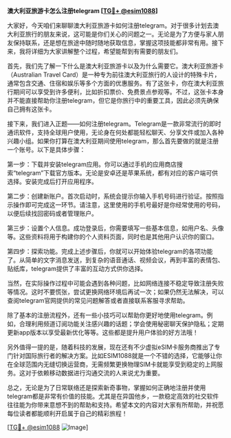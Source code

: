 **澳大利亚旅游卡怎么注册telegram [[TG💪+ @esim1088](https://t.me/s/esim1088)]**

大家好，今天咱们来聊聊澳大利亚旅游卡如何注册telegram。对于很多计划去澳大利亚旅行的朋友来说，这可能是你们关心的问题之一。无论是为了方便与家人朋友保持联系，还是想在旅途中随时随地获取信息，掌握这项技能都非常有用。接下来，我将详细为大家讲解整个过程，希望能帮到有需要的朋友们。

首先，我们先了解一下什么是澳大利亚旅游卡以及为什么需要它。澳大利亚旅游卡（Australian Travel Card）是一种专为前往澳大利亚旅行的人设计的特殊卡片，通常包含交通、住宿和娱乐等多个方面的优惠服务。有了这张卡，你在澳大利亚旅行期间可以享受到许多便利，比如折扣票价、免费景点参观等。不过，这张卡本身并不能直接帮助你注册telegram，但它是你旅行中的重要工具，因此必须先确保自己拥有这张卡。

接下来，我们进入正题——如何注册telegram。Telegram是一款非常流行的即时通讯软件，支持全球用户使用，无论身在何处都能轻松聊天、分享文件或加入各种兴趣小组。如果你打算在澳大利亚期间使用telegram，那么首先要做的就是注册一个账号。以下是具体步骤：

第一步：下载并安装telegram应用。你可以通过手机的应用商店搜索“telegram”下载官方版本。无论是安卓还是苹果系统，都有对应的客户端可供选择。安装完成后打开应用程序。

第二步：创建新账户。首次启动时，系统会提示你输入手机号码进行验证。按照指示操作即可完成这一环节。请注意，这里使用的手机号最好是你经常使用的号码，以便后续找回密码或者管理账户。

第三步：设置个人信息。成功登录后，你需要填写一些基本信息，如用户名、头像等。这些资料将用于构建你的个人资料页面，同时也是其他用户认识你的窗口。

第四步：探索功能。完成上述步骤后，你就可以开始体验telegram的各项功能了。从简单的文字消息发送，到复杂的语音通话、视频会议，再到丰富的表情包、贴纸库，telegram提供了丰富的互动方式供你选择。

当然，在实际操作过程中可能会遇到各种问题，比如网络连接不稳定导致注册失败等情况。这时不要慌张，尝试更换网络环境后再试一次；如果仍然无法解决，可以查阅telegram官网提供的常见问题解答或者直接联系客服寻求帮助。

除了基本的注册流程外，还有一些小技巧可以帮助你更好地使用telegram。例如，合理利用频道订阅功能关注感兴趣的话题；学会使用秘密聊天保护隐私；定期更新app版本以享受最新优化等等。这些都是提升用户体验的好方法哦！

另外值得一提的是，随着科技的发展，现在还有不少虚拟eSIM卡服务商推出了专门针对国际旅行者的解决方案。比如ESIM1088就是一个不错的选择，它能够让你在全球范围内无缝切换运营商，无需频繁更换物理SIM卡就能享受到稳定的上网服务。这对于依赖移动数据进行沟通交流的人来说尤为重要。

总之，无论是为了日常联络还是探索新奇事物，掌握如何正确地注册并使用telegram都是非常有价值的技能。尤其是在异国他乡，一款稳定高效的社交软件往往能为你带来意想不到的帮助和支持。希望本文的内容对大家有所帮助，并祝愿每位读者都能顺利开启属于自己的精彩旅程！

[[TG💪+ @esim1088](https://t.me/s/esim1088) ![Image](https://i.postimg.cc/4NQfJmqS/Snipaste-2025-05-13-00-14-12.png)]